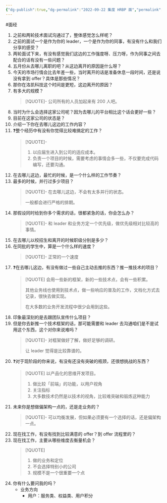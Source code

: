 ```yaml
---
{"dg-publish":true,"dg-permalink":"2022-09-22 集度 HRBP 面","permalink":"/2022-09-22 集度 HRBP 面/"}
---
```



#面经

1. 之前和两轮技术面试沟通过了，整体感觉怎么样呢？
2. 之前的面试一个是作为你的 leader，一个是作为你的同事，有没有什么和我们分享的感受？
3. 两轮面试下来，有没有感觉我们这边的工作强度呀、压力呀，作为同事之间去配合的话有没有一些问题？
4. 五月份从去哪儿离职的吧？从这边离开的原因是什么呀？
5. 今天的市场行情会比去年差一些，当时离开的话是准备休息一段时间，还是说没有拿到 offer？具体是那些情况？
6. 那你在洛凯科技这个时间是更短，这边离开的原因？
7. 有多大的规模？
	> [!QUOTE]-
	> 公司所有的人员加起来有 200 人吧。
8. 当时为什么会选择这家公司呢？因为去哪儿的平台相比这个话会更好一些？
9. 目前在这家公司的状态是？
10. 介绍一下你在去哪儿这边的工作内容？
11. ❓整个经历中有没有你觉得比较难搞定的工作？
	> [!QUOTE]-
	> 1. 以应届生进入到公司的适应成本。
	> 2. 负责一个项目的时候，需要考虑的事情会多一些，不仅要完成代码编写，还要沟通。
12. 在去哪儿这边，最忙的时候，是一个什么样的工作节奏？
13. 最多的时候，并行过多少项目？
	> [!QUOTE]-
	> 在去哪儿这边，不会有太多并行的状态。
	> 
	> 一般都会进行严格的排期。
14. 那假设同时给到你多个需求的话，很都紧急的话，你会怎么办？
	> [!QUOTE]-
	> 和 leader 和业务方定一个优先级，做优先级相对比较高的事情。
15. 在去哪儿以校招生和离开的时候职级分别是多少？
16. 在同批的学生中，算是一个什么样的速度？
	> [!QUOTE]-
	> 正常的一个速度
17. ❓在去哪儿这边，有没有做过一些自己主动去推的东西？推一推技术的项目？
	> [!QUOTE]
	> 会用一些新的框架，新的一些技术点，会有一些积累。
	> 
	> 其他业务线也使用到技术点，做一些响应的普及的工作，文档化方式去记录，很快去做实现。
	> 
	> 在大多数的业务开发流程中很少会用到这些。
18. 印象最深刻的是去跟团队宣传什么项目？
19. 但是你去新推一个技术框架的话，那可能需要和 leader 去沟通咱们是不是试用这个东西，这个对你来说难吗？
	> [!QUOTE]-
	> 对框架做好了解，做好足够的调研。
	> 
	> 让 leader 觉得是比较靠谱的。
20. ❓对于现阶段的你来说，有没有还没有突破的瓶颈，还很想挑战的东西？
	> [!QUOTE]
	> 以产品化的思维开发项目。
	> 
	> 1. 做比较「前端」的功能，以用户视角
	> 2. 关注指标
	> 3. 大多数技术仍然是以技术的视角，比较难突破和锻炼这种能力
21. 未来你是想做偏架构一点的，还是走业务的？
	> [!QUOTE]-
	> 可以均衡发展，但如果必须要有一个选择的话，还是偏架构一点。 
22. 现在找工作，有没有找到比较满意的 offer？到 offer 流程里的？
23. 现在找工作，主要从哪些维度去衡量机会？
	> [!QUOTE] 
	> 1. 做的业务和定位
	> 2. 不会选择特别小的公司
	> 3. 规模不是一个很重要一个点
24. 你有什么要问我的吗？
	- 业务方向
		- 用户：服务类、权益类、用户积分